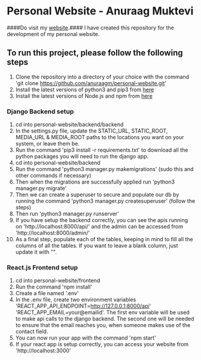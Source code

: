 # Personal Website - Anuraag Muktevi
####Do visit my [website](https://www.anuraagmuktevi.com).####
I have created this repository for the development of my personal website.

## To run this project, please follow the following steps
1. Clone the repository into a directory of your choice with the command 'git clone https://github.com/anuraagm/personal-website.git'
2. Install the latest versions of python3 and pip3 from [here](https://www.python.org/downloads/)
3. Install the latest versions of Node.js and npm from [here](https://nodejs.org/en/download/)

### Django Backend setup
1. cd into personal-website/backend/backend
2. In the settings.py file, update the STATIC_URL, STATIC_ROOT, MEDIA_URL & MEDIA_ROOT paths to the locations you want on your system, or leave them be.
3. Run the command 'pip3 install -r requirements.txt' to download all the python packages you will need to run the django app. 
4. cd into personal-website/backend
5. Run the command 'python3 manager.py makemigrations' (sudo this and other commands if necessary)
6. Then when the migrations are successfully applied run 'python3 manager.py migrate'
7. Then we can create a superuser to secure and populate our db by running the command 'python3 manager.py createsuperuser' (follow the steps)
8. Then run 'python3 manager.py runserver'
9. If you have setup the backend correctly, you can see the apis running on 'http://localhost:8000/api/' and the admin can be accessed from 'http://localhost:8000/admin/'
10. As a final step, populate each of the tables, keeping in mind to fill all the columns of all the tables. If you want to leave a blank column, just update it with "".

### React.js Frontend setup
1. cd into personal-website/frontend
2. Run the command 'npm install'
3. Create a file named '.env'
4. In the .env file, create two environment variables 'REACT_APP_API_ENDPOINT=http://127.0.0.1:8000/api' 'REACT_APP_EMAIL=your@emailid'. The first env variable will be used to make api calls to the django backend. The second one will be needed to ensure that the email reaches you, when someone makes use of the contact field.
5. You can now run your app with the command 'npm start'
6. If your react app is setup correctly, you can access your website from 'http://localhost:3000' 
